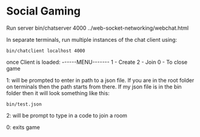 # Social Gaming

Run server
    bin/chatserver 4000 ../web-socket-networking/webchat.html

In separate terminals, run multiple instances of the chat client using:

    bin/chatclient localhost 4000

once Client is loaded:
------MENU------- 
1 - Create 
2 - Join 
0 - To close game 

1:
will be prompted to enter in path to a json file. If you are in the root folder on terminals then the path starts from there. If my json file is in the bin folder then it will look something like this:

    bin/test.json

2: 
will be prompt to type in a code to join a room

0: 
exits game